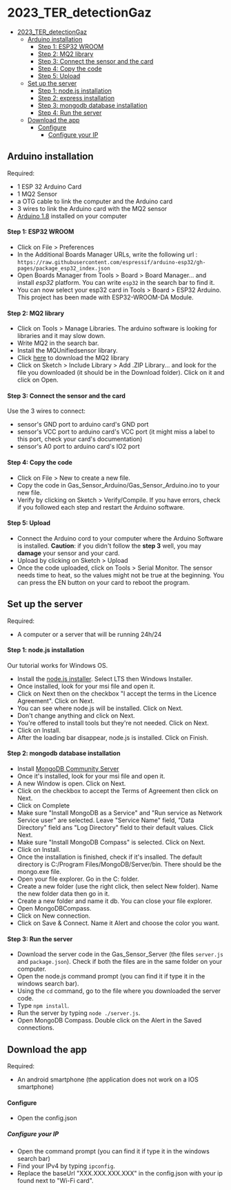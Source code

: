 # 2023_TER_detectionGaz

- [2023\_TER\_detectionGaz](#2023_ter_detectiongaz)
  - [Arduino installation](#arduino-installation)
      - [Step 1: ESP32 WROOM](#step-1-esp32-wroom)
      - [Step 2: MQ2 library](#step-2-mq2-library)
      - [Step 3: Connect the sensor and the card](#step-3-connect-the-sensor-and-the-card)
      - [Step 4: Copy the code](#step-4-copy-the-code)
      - [Step 5: Upload](#step-5-upload)
  - [Set up the server](#set-up-the-server)
      - [Step 1: node.js installation](#step-1-nodejs-installation)
      - [Step 2: express installation](#step-2-express-installation)
      - [Step 3: mongodb database installation](#step-3-mongodb-database-installation)
      - [Step 4: Run the server](#step-4-run-the-server)
  - [Download the app](#download-the-app)
      - [Configure](#configure)
        - [Configure your IP](#configure-your-ip)


## Arduino installation

Required:
- 1 ESP 32 Arduino Card
- 1 MQ2 Sensor
- a OTG cable to link the computer and the Arduino card
- 3 wires to link the Arduino card with the MQ2 sensor
- [Arduino 1.8](https://www.arduino.cc/en/software) installed on your computer

#### Step 1: ESP32 WROOM

- Click on File > Preferences
- In the Additional Boards Manager URLs, write the following url : ```https://raw.githubusercontent.com/espressif/arduino-esp32/gh-pages/package_esp32_index.json```
- Open Boards Manager from Tools > Board > Board Manager... and install *esp32* platform. You can write ```esp32``` in the search bar to find it.
- You can now select your esp32 card in Tools > Board > ESP32 Arduino. This project has been made with ESP32-WROOM-DA Module. 

#### Step 2: MQ2 library

- Click on Tools > Manage Libraries. The arduino software is looking for libraries and it may slow down. 
- Write MQ2 in the search bar. 
- Install the MQUnifiedsensor library.
- Click [here](https://github.com/labay11/MQ-2-sensor-library/archive/refs/heads/master.zip) to download the MQ2 library
- Click on Sketch > Include Library > Add .ZIP Library... and look for the file you downloaded (it should be in the Download folder). Click on it and click on Open.

#### Step 3: Connect the sensor and the card

Use the 3 wires to connect:
- sensor's GND port to arduino card's GND port
- sensor's VCC port to arduino card's VCC port (it might miss a label to this port, check your card's documentation)
- sensor's A0 port to arduino card's IO2 port

#### Step 4: Copy the code

- Click on File > New to create a new file. 
- Copy the code in Gas_Sensor_Arduino/Gas_Sensor_Arduino.ino to your new file.
- Verify by clicking on Sketch > Verify/Compile. If you have errors, check if you followed each step and restart the Arduino software.

#### Step 5: Upload

- Connect the Arduino cord to your computer where the Arduino Software is installed. **Caution**: if you didn't follow the **step 3** well, you may **damage** your sensor and your card.
- Upload by clicking on Sketch > Upload
- Once the code uploaded, click on Tools > Serial Monitor. The sensor needs time to heat, so the values might not be true at the beginning. You can press the EN button on your card to reboot the program.

## Set up the server

Required:
- A computer or a server that will be running 24h/24

#### Step 1: node.js installation 

Our tutorial works for Windows OS. 
- Install the [node.js installer](https://nodejs.org/en/download). Select LTS then Windows Installer.
- Once installed, look for your msi file and open it. 
- Click on Next then on the checkbox "I accept the terms in the Licence Agreement". Click on Next.
- You can see where node.js will be installed. Click on Next.
- Don't change anything and click on Next.
- You're offered to install tools but they're not needed. Click on Next.
- Click on Install.
- After the loading bar disappear, node.js is installed. Click on Finish.

#### Step 2: mongodb database installation

- Install [MongoDB Community Server](https://www.mongodb.com/try/download/community)
- Once it's installed, look for your msi file and open it.
- A new Window is open. Click on Next.
- Click on the checkbox to accept the Terms of Agreement then click on Next.
- Click on Complete
- Make sure "Install MongoDB as a Service" and "Run service as Network Service user" are selected. Leave "Service Name" field, "Data Directory" field ans "Log Directory" field to their default values. Click Next.
- Make sure "Install MongoDB Compass" is selected. Click on Next.
- Click on Install.
- Once the installation is finished, check if it's insalled. The default directory is C:/Program Files/MongoDB/Server/bin. There should be the mongo.exe file.
- Open your file explorer. Go in the C: folder.
- Create a new folder (use the right click, then select New folder). Name the new folder data then go in it.
- Create a new folder and name it db. You can close your file explorer. 
- Open MongoDBCompass.
- Click on New connection.
- Click on Save & Connect. Name it Alert and choose the color you want.

#### Step 3: Run the server

- Download the server code in the Gas_Sensor_Server (the files ```server.js``` and ```package.json```). Check if both the files are in the same folder on your computer. 
- Open the node.js command prompt (you can find it if type it in the windows search bar).
- Using the ```cd``` command, go to the file where you downloaded the server code.
- Type ```npm install```.
- Run the server by typing ```node ./server.js```.
- Open MongoDB Compass. Double click on the Alert in the Saved connections. 

## Download the app

Required:
- An android smartphone (the application does not work on a IOS smartphone)

#### Configure

- Open the config.json

##### Configure your IP

- Open the command prompt (you can find it if type it in the windows search bar)
- Find your IPv4 by typing ```ipconfig```.
- Replace the baseUrl "XXX.XXX.XXX.XXX" in the config.json with your ip found next to "Wi-Fi card".
